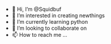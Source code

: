 - 👋 Hi, I’m @Squidbuf
- 👀 I’m interested in creating newthings
- 🌱 I’m currently learning python
- 💞️ I’m looking to collaborate on 
- 📫 How to reach me ...

<!---
Squidbuf/Squidbuf is a ✨ special ✨ repository because its `README.md` (this file) appears on your GitHub profile.
You can click the Preview link to take a look at your changes.
--->
